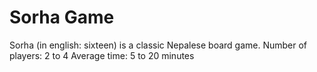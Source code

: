 # Sorha Game

Sorha (in english: sixteen) is a classic Nepalese board game.
Number of players: 2 to 4
Average time: 5 to 20 minutes